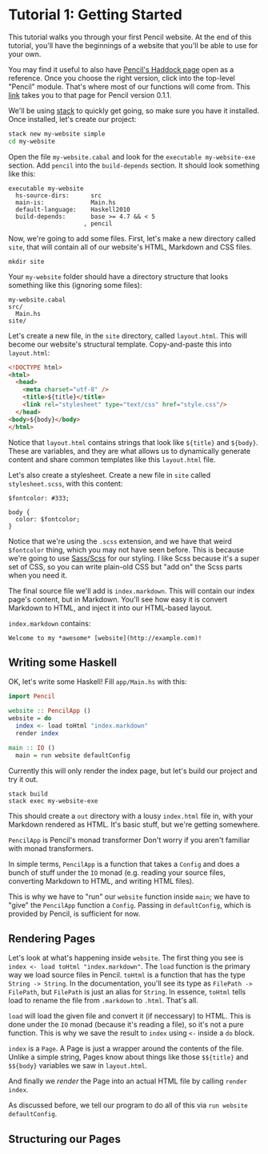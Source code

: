 # Tutorial 1: Getting Started

This tutorial walks you through your first Pencil website. At the end of this
tutorial, you'll have the beginnings of a website that you'll be able to use for
your own.

You may find it useful to also have [Pencil's Haddock page](https://hackage.haskell.org/package/pencil) open as a reference. Once you choose the right version, click into the top-level "Pencil" module. That's where most of our functions will come from. This [link](https://hackage.haskell.org/package/pencil-0.1.1/docs/Pencil.html) takes you to that page for Pencil version 0.1.1.

We'll be using [stack](http://haskellstack.org) to quickly get going, so make
sure you have it installed. Once installed, let's create our project:

```sh
stack new my-website simple
cd my-website
```

Open the file `my-website.cabal` and look for the `executable my-website-exe` section. Add `pencil` into the `build-depends` section. It should look something like this:

```
executable my-website
  hs-source-dirs:      src
  main-is:             Main.hs
  default-language:    Haskell2010
  build-depends:       base >= 4.7 && < 5
                     , pencil
```

Now, we're going to add some files. First, let's make a new directory called
`site`, that will contain all of our website's HTML, Markdown and CSS files.

```
mkdir site
```

Your `my-website` folder should have a directory structure that looks something
like this (ignoring some files):

```
my-website.cabal
src/
  Main.hs
site/
```

Let's create a new file, in the `site` directory, called `layout.html`. This
will become our website's structural template. Copy-and-paste this into
`layout.html`:

```html
<!DOCTYPE html>
<html>
  <head>
    <meta charset="utf-8" />
    <title>${title}</title>
    <link rel="stylesheet" type="text/css" href="style.css"/>
  </head>
<body>${body}</body>
</html>
```

Notice that `layout.html` contains strings that look like `${title}` and
`${body}`. These are variables, and they are what allows us to dynamically
generate content and share common templates like this `layout.html` file.

Let's also create a stylesheet. Create a new file in `site` called
`stylesheet.scss`, with this content:

```
$fontcolor: #333;

body {
  color: $fontcolor;
}
```

Notice that we're using the `.scss` extension, and we have that weird
`$fontcolor` thing, which you may not have seen before. This is because we're
going to use [Sass/Scss](http://sass-lang.com) for our styling. I like Scss
because it's a super set of CSS, so you can write plain-old CSS but "add on" the
Scss parts when you need it.

The final source file we'll add is `index.markdown`. This will contain our index
page's content, but in Markdown. You'll see how easy it is convert Markdown to
HTML, and inject it into our HTML-based layout.

`index.markdown` contains:

```
Welcome to my *awesome* [website](http://example.com)!
```

## Writing some Haskell

OK, let's write some Haskell! Fill `app/Main.hs` with this:

```haskell
import Pencil

website :: PencilApp ()
website = do
  index <- load toHtml "index.markdown"
  render index

main :: IO ()
  main = run website defaultConfig
```

Currently this will only render the index page, but let's build our project and
try it out.

```
stack build
stack exec my-website-exe
```

This should create a `out` directory with a lousy `index.html` file in, with
your Markdown rendered as HTML. It's basic stuff, but we're getting somewhere.

`PencilApp` is Pencil's monad transformer Don't worry if you aren't familiar
with monad transformers.

In simple terms, `PencilApp` is a function that takes a `Config` and does a bunch
of stuff under the `IO` monad (e.g. reading your source files, converting
Markdown to HTML, and writing HTML files).

This is why we have to "run" our `website` function inside `main`; we have to
"give" the `PencilApp` function a `Config`. Passing in `defaultConfig`, which is
provided by Pencil, is sufficient for now.

## Rendering Pages

Let's look at what's happening inside `website`. The first thing you see is
`index <- load toHtml "index.markdown"`. The `load` function is the primary way
we load source files in Pencil. `toHtml` is a function that has the type
`String -> String`. In the documentation, you'll see its type as `FilePath ->
FilePath`, but `FilePath` is just an alias for `String`. In essence, `toHtml`
tells load to rename the file from `.markdown` to `.html`. That's all.

`load` will load the given file and convert it (if neccessary) to HTML. This is
done under the `IO` monad (because it's reading a file), so it's not a pure
function. This is why we save the result to `index` using `<-` inside a `do` block.

`index` is a `Page`. A Page is just a wrapper around the contents of the file.
Unlike a simple string, Pages know about things like those `$${title}` and
`$${body}` variables we saw in `layout.html`.

And finally we _render_ the Page into an actual HTML file by calling `render
index`.

As discussed before, we tell our program to do all of this via `run website
defaultConfig`.

## Structuring our Pages
